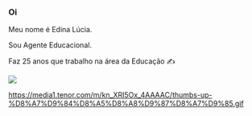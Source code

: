 ###  Oi

Meu nome é Edina Lúcia.

Sou Agente Educacional.

Faz 25 anos que trabalho na área da Educação ✍️

![](https://media1.tenor.com/m/kn_XRI5Ox_4AAAAC/thumbs-up-%D8%A7%D9%84%D8%A5%D8%A8%D9%87%D8%A7%D9%85.gif )

https://media1.tenor.com/m/kn_XRI5Ox_4AAAAC/thumbs-up-%D8%A7%D9%84%D8%A5%D8%A8%D9%87%D8%A7%D9%85.gif
